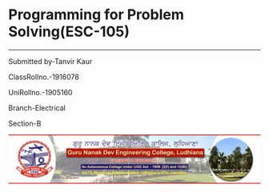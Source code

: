 # Programming for Problem Solving(ESC-105)
--------
Submitted by-Tanvir Kaur

ClassRollno.-1916078

UniRollno.-1905160

Branch-Electrical

Section-B

![GNE](https://raw.githubusercontent.com/Tanvirkaur31/PPSReport/master/gnelogo.jpg)

